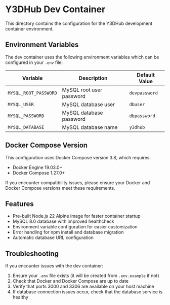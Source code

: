 # Y3DHub Dev Container

This directory contains the configuration for the Y3DHub development container environment.

## Environment Variables

The dev container uses the following environment variables which can be configured in your `.env` file:

| Variable | Description | Default Value |
|----------|-------------|---------------|
| `MYSQL_ROOT_PASSWORD` | MySQL root user password | `devpassword` |
| `MYSQL_USER` | MySQL database user | `dbuser` |
| `MYSQL_PASSWORD` | MySQL database password | `dbpassword` |
| `MYSQL_DATABASE` | MySQL database name | `y3dhub` |

## Docker Compose Version

This configuration uses Docker Compose version 3.8, which requires:

- Docker Engine 19.03.0+
- Docker Compose 1.27.0+

If you encounter compatibility issues, please ensure your Docker and Docker Compose versions meet these requirements.

## Features

- Pre-built Node.js 22 Alpine image for faster container startup
- MySQL 8.0 database with improved healthcheck
- Environment variable configuration for easier customization
- Error handling for npm install and database migration
- Automatic database URL configuration

## Troubleshooting

If you encounter issues with the dev container:

1. Ensure your `.env` file exists (it will be created from `.env.example` if not)
2. Check that Docker and Docker Compose are up to date
3. Verify that ports 3000 and 3306 are available on your host machine
4. If database connection issues occur, check that the database service is healthy
